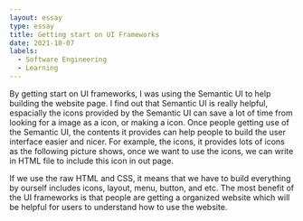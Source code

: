 ```yaml
---
layout: essay
type: essay
title: Getting start on UI Frameworks
date: 2021-10-07
labels:
  - Software Engineering
  - Learning
---
```


By getting start on UI frameworks, I was using the Semantic UI to help building the website page. I find out that Semantic UI is really helpful, espacially the icons provided by the Semantic UI can save a lot of time from looking for a image as a icon, or making a icon. Once people getting use of the Semantic UI, the contents it provides can help people to build the user interface easier and nicer. For example, the icons, it provides lots of icons as the following picture shows, once we want to use the icons, we can write <i class="ui (any name of the icons) icon"></i> in HTML file to include this icon in out page. 

If we use the raw HTML and CSS, it means that we have to build everything by ourself includes icons, layout, menu, button, and etc. The most benefit of the UI frameworks is that people are getting a organized website which will be helpful for users to understand how to use the website.
